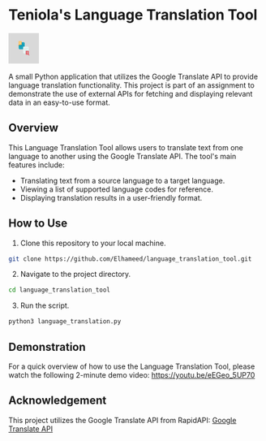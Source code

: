 # Teniola's Language Translation Tool

<img src="https://github.com/Elhameed/language_translation_tool/blob/main/language_tool.png" width="60px" height="60px" />

A small Python application that utilizes the Google Translate API to provide language translation functionality. This project is part of an assignment to demonstrate the use of external APIs for fetching and displaying relevant data in an easy-to-use format.

## Overview

This Language Translation Tool allows users to translate text from one language to another using the Google Translate API. The tool's main features include:

- Translating text from a source language to a target language.
- Viewing a list of supported language codes for reference.
- Displaying translation results in a user-friendly format.

## How to Use

1. Clone this repository to your local machine.

```bash
git clone https://github.com/Elhameed/language_translation_tool.git
```
2. Navigate to the project directory.

```bash
cd language_translation_tool
```
3. Run the script.
```bash
python3 language_translation.py
```
## Demonstration
For a quick overview of how to use the Language Translation Tool, please watch the following 2-minute demo video: https://youtu.be/eEGeo_5UP70

## Acknowledgement
This project utilizes the Google Translate API from RapidAPI: [Google Translate API](https://rapidapi.com/opteka-opteka-default/api/google-translate105)

